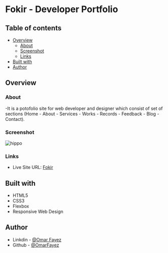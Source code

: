 # Fokir - Developer Portfolio



## Table of contents

- [Overview](#overview)
  - [About](#About)
  - [Screenshot](#screenshot)
  - [Links](#links)
- [Built with](#built-with)
- [Author](#author)
## Overview

### About

-It is a potofolio site for web developer and designer which consist of set of sections (Home - About - Services - Works - Records - Feedback - Blog - Contact).

### Screenshot

![hippo](https://im2.ezgif.com/tmp/ezgif-2-d5fc1bcdfa59.webp)

### Links

- Live Site URL: [Fokir](https://im2.ezgif.com/tmp/ezgif-2-7f132ca0fe97.gif)

## Built with

- HTML5
- CSS3
- Flexbox
- Responsive Web Design

## Author

- Linkdin - [@Omar Fayez](https://www.linkedin.com/in/fayez-95/)
- Github - [@OmarFayez](https://github.com/OmarFayez)
